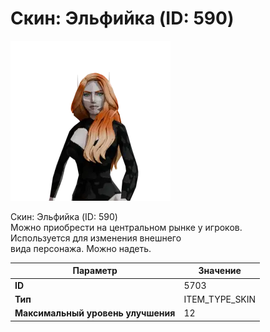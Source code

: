 # Скин: Эльфийка (ID: 590)

![Item Image](../img/5703.webp?raw=true)

Скин: Эльфийка (ID: 590)<br>Можно приобрести на центральном рынке у игроков.<br>Используется для изменения внешнего<br>вида персонажа. Можно надеть.


| Параметр | Значение |
|----------|----------|
| **ID** | 5703 |
| **Тип** | ITEM_TYPE_SKIN |
| **Максимальный уровень улучшения** | 12 |

